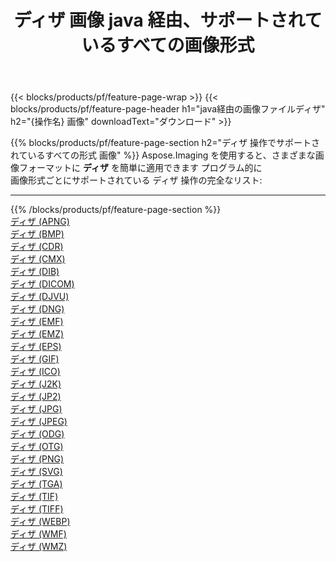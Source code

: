 ﻿---
title: ディザ 画像 java 経由、サポートされているすべての画像形式 
weight: 3920
url: /ja/java/dither 
lang: ja
langdirlevel: 2
locales: zh-hans,ja,it,ru,de,es,fr,nl,id,lt,pl,pt,vi,tr,ko,zh-hant,ar,hi,th,sv,cs,uk,he
description: Aspose.Imaging を使用すると、java 経由で簡単に ディザ イメージを作成できます
---

{{< blocks/products/pf/feature-page-wrap >}}
{{< blocks/products/pf/feature-page-header h1="java経由の画像ファイルディザ" h2="{操作名} 画像" downloadText="ダウンロード" >}}


{{% blocks/products/pf/feature-page-section  h2="ディザ 操作でサポートされているすべての形式 画像" %}}
Aspose.Imaging を使用すると、さまざまな画像フォーマットに **ディザ** を簡単に適用できます プログラム的に
<br/>
画像形式ごとにサポートされている ディザ 操作の完全なリスト:
<hr/>
{{% /blocks/products/pf/feature-page-section %}}
<div class="container-fluid productfamilypage bg-gray">
    <div class="convertypes bg-gray agp-content section">
        <div class="container">
		<div class="row other-converters">
		    <div class='col-md-2 other-converter remove-lp remove-rp'><a href="/imaging/ja/java/dither/apng" >ディザ (APNG)</a></div><div class='col-md-2 other-converter remove-lp remove-rp'><a href="/imaging/ja/java/dither/bmp" >ディザ (BMP)</a></div><div class='col-md-2 other-converter remove-lp remove-rp'><a href="/imaging/ja/java/dither/cdr" >ディザ (CDR)</a></div><div class='col-md-2 other-converter remove-lp remove-rp'><a href="/imaging/ja/java/dither/cmx" >ディザ (CMX)</a></div><div class='col-md-2 other-converter remove-lp remove-rp'><a href="/imaging/ja/java/dither/dib" >ディザ (DIB)</a></div><div class='col-md-2 other-converter remove-lp remove-rp'><a href="/imaging/ja/java/dither/dicom" >ディザ (DICOM)</a></div><div class='col-md-2 other-converter remove-lp remove-rp'><a href="/imaging/ja/java/dither/djvu" >ディザ (DJVU)</a></div><div class='col-md-2 other-converter remove-lp remove-rp'><a href="/imaging/ja/java/dither/dng" >ディザ (DNG)</a></div><div class='col-md-2 other-converter remove-lp remove-rp'><a href="/imaging/ja/java/dither/emf" >ディザ (EMF)</a></div><div class='col-md-2 other-converter remove-lp remove-rp'><a href="/imaging/ja/java/dither/emz" >ディザ (EMZ)</a></div><div class='col-md-2 other-converter remove-lp remove-rp'><a href="/imaging/ja/java/dither/eps" >ディザ (EPS)</a></div><div class='col-md-2 other-converter remove-lp remove-rp'><a href="/imaging/ja/java/dither/gif" >ディザ (GIF)</a></div><div class='col-md-2 other-converter remove-lp remove-rp'><a href="/imaging/ja/java/dither/ico" >ディザ (ICO)</a></div><div class='col-md-2 other-converter remove-lp remove-rp'><a href="/imaging/ja/java/dither/j2k" >ディザ (J2K)</a></div><div class='col-md-2 other-converter remove-lp remove-rp'><a href="/imaging/ja/java/dither/jp2" >ディザ (JP2)</a></div><div class='col-md-2 other-converter remove-lp remove-rp'><a href="/imaging/ja/java/dither/jpg" >ディザ (JPG)</a></div><div class='col-md-2 other-converter remove-lp remove-rp'><a href="/imaging/ja/java/dither/jpeg" >ディザ (JPEG)</a></div><div class='col-md-2 other-converter remove-lp remove-rp'><a href="/imaging/ja/java/dither/odg" >ディザ (ODG)</a></div><div class='col-md-2 other-converter remove-lp remove-rp'><a href="/imaging/ja/java/dither/otg" >ディザ (OTG)</a></div><div class='col-md-2 other-converter remove-lp remove-rp'><a href="/imaging/ja/java/dither/png" >ディザ (PNG)</a></div><div class='col-md-2 other-converter remove-lp remove-rp'><a href="/imaging/ja/java/dither/svg" >ディザ (SVG)</a></div><div class='col-md-2 other-converter remove-lp remove-rp'><a href="/imaging/ja/java/dither/tga" >ディザ (TGA)</a></div><div class='col-md-2 other-converter remove-lp remove-rp'><a href="/imaging/ja/java/dither/tif" >ディザ (TIF)</a></div><div class='col-md-2 other-converter remove-lp remove-rp'><a href="/imaging/ja/java/dither/tiff" >ディザ (TIFF)</a></div><div class='col-md-2 other-converter remove-lp remove-rp'><a href="/imaging/ja/java/dither/webp" >ディザ (WEBP)</a></div><div class='col-md-2 other-converter remove-lp remove-rp'><a href="/imaging/ja/java/dither/wmf" >ディザ (WMF)</a></div><div class='col-md-2 other-converter remove-lp remove-rp'><a href="/imaging/ja/java/dither/wmz" >ディザ (WMZ)</a></div>
                </div>
        </div>
    </div>
</div>
<br/>


